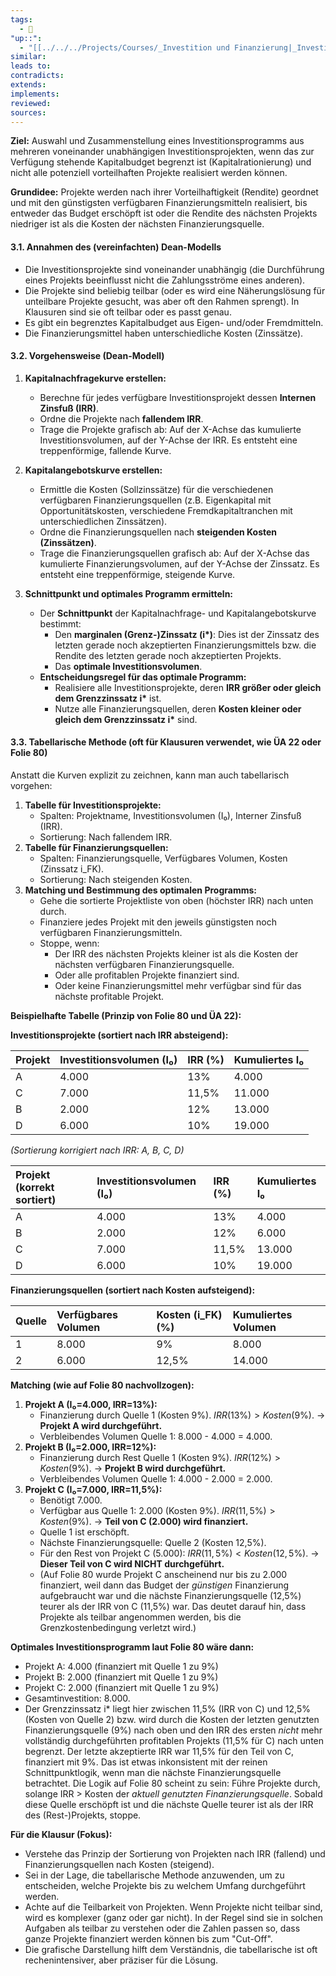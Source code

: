 ```yaml
---
tags:
  - 🌱
"up::":
  - "[[../../../Projects/Courses/_Investition und Finanzierung|_Investition und Finanzierung]]"
similar:
leads to:
contradicts:
extends:
implements:
reviewed:
sources:
---
```

**Ziel:** Auswahl und Zusammenstellung eines Investitionsprogramms aus mehreren voneinander unabhängigen Investitionsprojekten, wenn das zur Verfügung stehende Kapitalbudget begrenzt ist (Kapitalrationierung) und nicht alle potenziell vorteilhaften Projekte realisiert werden können.

**Grundidee:** Projekte werden nach ihrer Vorteilhaftigkeit (Rendite) geordnet und mit den günstigsten verfügbaren Finanzierungsmitteln realisiert, bis entweder das Budget erschöpft ist oder die Rendite des nächsten Projekts niedriger ist als die Kosten der nächsten Finanzierungsquelle.

#### **3.1. Annahmen des (vereinfachten) Dean-Modells**

*   Die Investitionsprojekte sind voneinander unabhängig (die Durchführung eines Projekts beeinflusst nicht die Zahlungsströme eines anderen).
*   Die Projekte sind beliebig teilbar (oder es wird eine Näherungslösung für unteilbare Projekte gesucht, was aber oft den Rahmen sprengt). In Klausuren sind sie oft teilbar oder es passt genau.
*   Es gibt ein begrenztes Kapitalbudget aus Eigen- und/oder Fremdmitteln.
*   Die Finanzierungsmittel haben unterschiedliche Kosten (Zinssätze).

#### **3.2. Vorgehensweise (Dean-Modell)**

1.  **Kapitalnachfragekurve erstellen:**
    *   Berechne für jedes verfügbare Investitionsprojekt dessen **Internen Zinsfuß (IRR)**.
    *   Ordne die Projekte nach **fallendem IRR**.
    *   Trage die Projekte grafisch ab: Auf der X-Achse das kumulierte Investitionsvolumen, auf der Y-Achse der IRR. Es entsteht eine treppenförmige, fallende Kurve.

2.  **Kapitalangebotskurve erstellen:**
    *   Ermittle die Kosten (Sollzinssätze) für die verschiedenen verfügbaren Finanzierungsquellen (z.B. Eigenkapital mit Opportunitätskosten, verschiedene Fremdkapitaltranchen mit unterschiedlichen Zinssätzen).
    *   Ordne die Finanzierungsquellen nach **steigenden Kosten (Zinssätzen)**.
    *   Trage die Finanzierungsquellen grafisch ab: Auf der X-Achse das kumulierte Finanzierungsvolumen, auf der Y-Achse der Zinssatz. Es entsteht eine treppenförmige, steigende Kurve.

3.  **Schnittpunkt und optimales Programm ermitteln:**
    *   Der **Schnittpunkt** der Kapitalnachfrage- und Kapitalangebotskurve bestimmt:
        *   Den **marginalen (Grenz-)Zinssatz (i\*)**: Dies ist der Zinssatz des letzten gerade noch akzeptierten Finanzierungsmittels bzw. die Rendite des letzten gerade noch akzeptierten Projekts.
        *   Das **optimale Investitionsvolumen**.
    *   **Entscheidungsregel für das optimale Programm:**
        *   Realisiere alle Investitionsprojekte, deren **IRR größer oder gleich dem Grenzzinssatz i\*** ist.
        *   Nutze alle Finanzierungsquellen, deren **Kosten kleiner oder gleich dem Grenzzinssatz i\*** sind.

#### **3.3. Tabellarische Methode (oft für Klausuren verwendet, wie ÜA 22 oder Folie 80)**

Anstatt die Kurven explizit zu zeichnen, kann man auch tabellarisch vorgehen:

1.  **Tabelle für Investitionsprojekte:**
    *   Spalten: Projektname, Investitionsvolumen (I₀), Interner Zinsfuß (IRR).
    *   Sortierung: Nach fallendem IRR.
2.  **Tabelle für Finanzierungsquellen:**
    *   Spalten: Finanzierungsquelle, Verfügbares Volumen, Kosten (Zinssatz i_FK).
    *   Sortierung: Nach steigenden Kosten.
3.  **Matching und Bestimmung des optimalen Programms:**
    *   Gehe die sortierte Projektliste von oben (höchster IRR) nach unten durch.
    *   Finanziere jedes Projekt mit den jeweils günstigsten noch verfügbaren Finanzierungsmitteln.
    *   Stoppe, wenn:
        *   Der IRR des nächsten Projekts kleiner ist als die Kosten der nächsten verfügbaren Finanzierungsquelle.
        *   Oder alle profitablen Projekte finanziert sind.
        *   Oder keine Finanzierungsmittel mehr verfügbar sind für das nächste profitable Projekt.

**Beispielhafte Tabelle (Prinzip von Folie 80 und ÜA 22):**

**Investitionsprojekte (sortiert nach IRR absteigend):**

| Projekt | Investitionsvolumen (I₀) | IRR (%) | Kumuliertes I₀ |
| :------ | :----------------------- | :------ | :------------- |
| A       | 4.000                    | 13%     | 4.000          |
| C       | 7.000                    | 11,5%   | 11.000         |
| B       | 2.000                    | 12%     | 13.000         |
| D       | 6.000                    | 10%     | 19.000         |
*(Sortierung korrigiert nach IRR: A, B, C, D)*

| Projekt (korrekt sortiert) | Investitionsvolumen (I₀) | IRR (%) | Kumuliertes I₀ |
| :------------------------- | :----------------------- | :------ | :------------- |
| A                          | 4.000                    | 13%     | 4.000          |
| B                          | 2.000                    | 12%     | 6.000          |
| C                          | 7.000                    | 11,5%   | 13.000         |
| D                          | 6.000                    | 10%     | 19.000         |

**Finanzierungsquellen (sortiert nach Kosten aufsteigend):**

| Quelle | Verfügbares Volumen | Kosten (i_FK) (%) | Kumuliertes Volumen |
| :----- | :------------------ | :---------------- | :------------------ |
| 1      | 8.000               | 9%                | 8.000               |
| 2      | 6.000               | 12,5%             | 14.000              |

**Matching (wie auf Folie 80 nachvollzogen):**

1.  **Projekt A (I₀=4.000, IRR=13%):**
    *   Finanzierung durch Quelle 1 (Kosten 9%). $IRR (13\%) > Kosten (9\%)$. → **Projekt A wird durchgeführt.**
    *   Verbleibendes Volumen Quelle 1: 8.000 - 4.000 = 4.000.
2.  **Projekt B (I₀=2.000, IRR=12%):**
    *   Finanzierung durch Rest Quelle 1 (Kosten 9%). $IRR (12\%) > Kosten (9\%)$. → **Projekt B wird durchgeführt.**
    *   Verbleibendes Volumen Quelle 1: 4.000 - 2.000 = 2.000.
3.  **Projekt C (I₀=7.000, IRR=11,5%):**
    *   Benötigt 7.000.
    *   Verfügbar aus Quelle 1: 2.000 (Kosten 9%). $IRR (11,5\%) > Kosten (9\%)$. → **Teil von C (2.000) wird finanziert.**
    *   Quelle 1 ist erschöpft.
    *   Nächste Finanzierungsquelle: Quelle 2 (Kosten 12,5%).
    *   Für den Rest von Projekt C (5.000): $IRR (11,5\%) < Kosten (12,5\%)$. → **Dieser Teil von C wird NICHT durchgeführt.**
    *   (Auf Folie 80 wurde Projekt C anscheinend nur bis zu 2.000 finanziert, weil dann das Budget der *günstigen* Finanzierung aufgebraucht war und die nächste Finanzierungsquelle (12,5%) teurer als der IRR von C (11,5%) war. Das deutet darauf hin, dass Projekte als teilbar angenommen werden, bis die Grenzkostenbedingung verletzt wird.)

**Optimales Investitionsprogramm laut Folie 80 wäre dann:**
*   Projekt A: 4.000 (finanziert mit Quelle 1 zu 9%)
*   Projekt B: 2.000 (finanziert mit Quelle 1 zu 9%)
*   Projekt C: 2.000 (finanziert mit Quelle 1 zu 9%)
*   Gesamtinvestition: 8.000.
*   Der Grenzzinssatz i\* liegt hier zwischen 11,5% (IRR von C) und 12,5% (Kosten von Quelle 2) bzw. wird durch die Kosten der letzten genutzten Finanzierungsquelle (9%) nach oben und den IRR des ersten *nicht* mehr vollständig durchgeführten profitablen Projekts (11,5% für C) nach unten begrenzt. Der letzte akzeptierte IRR war 11,5% für den Teil von C, finanziert mit 9%. Das ist etwas inkonsistent mit der reinen Schnittpunktlogik, wenn man die nächste Finanzierungsquelle betrachtet.
    Die Logik auf Folie 80 scheint zu sein: Führe Projekte durch, solange IRR > Kosten der *aktuell genutzten Finanzierungsquelle*. Sobald diese Quelle erschöpft ist und die nächste Quelle teurer ist als der IRR des (Rest-)Projekts, stoppe.

**Für die Klausur (Fokus):**
*   Verstehe das Prinzip der Sortierung von Projekten nach IRR (fallend) und Finanzierungsquellen nach Kosten (steigend).
*   Sei in der Lage, die tabellarische Methode anzuwenden, um zu entscheiden, welche Projekte bis zu welchem Umfang durchgeführt werden.
*   Achte auf die Teilbarkeit von Projekten. Wenn Projekte nicht teilbar sind, wird es komplexer (ganz oder gar nicht). In der Regel sind sie in solchen Aufgaben als teilbar zu verstehen oder die Zahlen passen so, dass ganze Projekte finanziert werden können bis zum "Cut-Off".
*   Die grafische Darstellung hilft dem Verständnis, die tabellarische ist oft rechenintensiver, aber präziser für die Lösung.